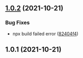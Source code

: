 ## [1.0.2](https://github.com/preflower/easy-cli/compare/v1.0.1...v1.0.2) (2021-10-21)


### Bug Fixes

* npx build failed error ([82404f4](https://github.com/preflower/easy-cli/commit/82404f48ad8dbbbdbaaa4f570aaa05c76e366997))

## 1.0.1 (2021-10-21)

